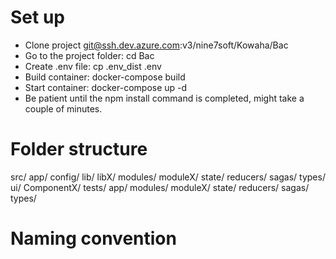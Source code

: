 # Set up

- Clone project git@ssh.dev.azure.com:v3/nine7soft/Kowaha/Bac
- Go to the project folder: cd Bac
- Create .env file: cp .env_dist .env
- Build container: docker-compose build
- Start container: docker-compose up -d
- Be patient until the npm install command is completed, might take a couple of minutes.

# Folder structure
src/
    app/
        config/
    lib/
        libX/
    modules/
        moduleX/
            state/
               reducers/
               sagas/ 
            types/
            ui/
                ComponentX/
    tests/
        app/
        modules/
            moduleX/
                state/
                    reducers/
                    sagas/
                types/


# Naming convention
